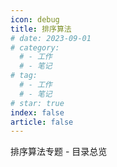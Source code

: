 ```yaml
---
icon: debug
title: 排序算法
# date: 2023-09-01
# category:
  # - 工作
  # - 笔记
# tag:
  # - 工作
  # - 笔记
# star: true
index: false
article: false
---
```


排序算法专题 - 目录总览